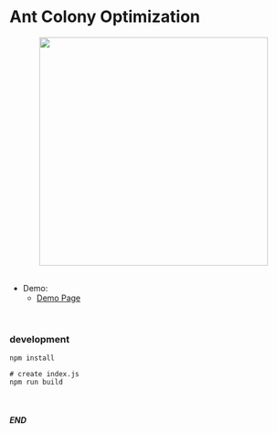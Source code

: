 # Ant Colony Optimization

<center>

<a href='https://alsk1369854.github.io/AntColonyOptimization_ACO'>
    <img width='400' src='https://raw.githubusercontent.com/alsk1369854/AntColonyOptimization_ACO/master/screenshots/demoPage.png'/>
</a>
</center>

<br/>

+ Demo:
    + [Demo Page](https://alsk1369854.github.io/AntColonyOptimization_ACO)

<br/>

### development  
```shell
npm install

# create index.js
npm run build
```

<br/>

#### _END_
